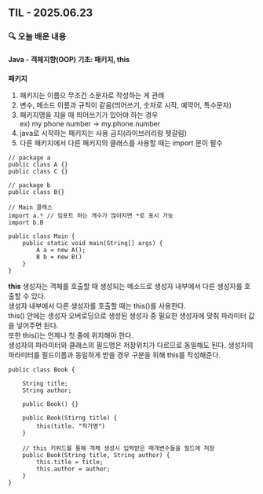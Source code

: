 ## TIL - 2025.06.23

### 🔍 오늘 배운 내용

#### Java - 객체지향(OOP) 기초: 패키지, this

**패키지**<br>
1. 패키지는 이름으 무조건 소문자로 작성하는 게 관례   
2. 변수, 메소드 이름과 규칙이 같음(띄어쓰기, 숫자로 시작, 예약어, 특수문자)   
3. 패키지명을 지을 때 띄어쓰기가 있어야 하는 경우   
ex) my phone number -> my.phone.number   
4. java로 시작하는 패키지는 사용 금지(라이브러리랑 헷갈림)   
5. 다른 패키지에서 다른 패키지의 클래스를 사용할 때는 import 문이 필수
```
// package a
public class A {}
public class C {}

// package b 
public class B{}

// Main 클래스
import a.* // 임포트 하는 개수가 많아지면 *로 표시 가능
import b.B

public class Main {
    public static void main(String[] args) {
        A a = new A();
        B b = new B()
    }
}
```

**this**
생성자는 객체를 호출할 때 생성되는 메소드로 생성자 내부에서 다른 생성자를 호출할 수 있다.   
생성자 내부에서 다른 생성자를 호출할 때는 this()를 사용한다.   
this() 안에는 생성자 오버로딩으로 생성된 생성자 중 필요한 생성자에 맞춰   파라미터 값을 넣어주면 된다.   
또한 this()는 언제나 첫 줄에 위치해야 한다.   
생성자의 파라미터와 클래스의 필드명은 저장위치가 다르므로 동일해도 된다.   생성자의 파라미터를 필드이름과 동일하게 받을 경우 구분을 위해 this를 작성해준다.
```
public class Book {
    
    String title;
    String author;

    public Book() {}

    public Book(Stirng title) {
        this(title. "작가명")
    }

    // this 키워드를 통해 객체 생성시 입력받은 매개변수들을 필드에 저장
    public Book(String title, String author) {
        this.title = title;
        this.author = author;
    }
}
```


